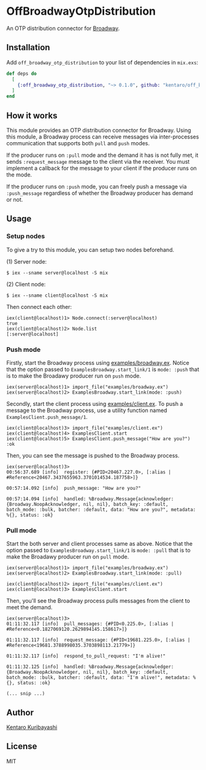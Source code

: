 # OffBroadwayOtpDistribution

An OTP distribution connector for [Broadway](https://github.com/dashbitco/broadway).

## Installation

Add `off_broadway_otp_distribution` to your list of dependencies in `mix.exs`:

```elixir
def deps do
  [
    {:off_broadway_otp_distribution, "~> 0.1.0", github: "kentaro/off_broadway_otp_distribution", branch: "main"}
  ]
end
```

## How it works

This module provides an OTP distribution connector for Broadway. Using this module, a Broadway process can receive messages via inter-processes communication that supports both `pull` and `push` modes.

If the producer runs on `:pull` mode and the demand it has is not fully met, it sends `:request_message` message to the client via the receiver. You must implement a callback for the message to your client if the producer runs on the mode.

If the producer runs on `:push` mode, you can freely push a message via `:push_message` regardless of whether the Broadway producer has demand or not.

## Usage

### Setup nodes

To give a try to this module, you can setup two nodes beforehand.

(1) Server node:

```
$ iex --sname server@localhost -S mix
```

(2) Client node:

```
$ iex --sname client@localhost -S mix
```

Then connect each other:

```
iex(client@localhost)1> Node.connect(:server@localhost)
true
iex(client@localhost)2> Node.list
[:server@localhost]
```

### Push mode

Firstly, start the Broadway process using [examples/broadway.ex](examples/broadway.ex). Notice that the option passed to `ExamplesBroadway.start_link/1` is `mode: :push` that is to make the Broadawy producer run on `push` mode.

```
iex(server@localhost)1> import_file("examples/broadway.ex")
iex(server@localhost)2> ExamplesBroadway.start_link(mode: :push)
```

Secondly, start the client process using [examples/client.ex](examples/client.ex). To push a message to the Broadway process, use a utility function named `ExamplesClient.push_message/1`.

```
iex(client@localhost)3> import_file("examples/client.ex")
iex(client@localhost)4> ExamplesClient.start
iex(client@localhost)5> ExamplesClient.push_message("How are you?")
:ok
```

Then, you can see the message is pushed to the Broadway process.

```
iex(server@localhost)3>
00:56:37.689 [info]  register: {#PID<20467.227.0>, [:alias | #Reference<20467.3437655963.3701014534.187758>]}

00:57:14.092 [info]  push_message: "How are you?"

00:57:14.094 [info]  handled: %Broadway.Message{acknowledger: {Broadway.NoopAcknowledger, nil, nil}, batch_key: :default, batch_mode: :bulk, batcher: :default, data: "How are you?", metadata: %{}, status: :ok}
```

### Pull mode

Start the both server and client processes same as above. Notice that the option passed to `ExamplesBroadway.start_link/1` is `mode: :pull` that is to make the Broadawy producer run on `pull` mode.

```
iex(server@localhost)1> import_file("examples/broadway.ex")
iex(server@localhost)2> ExamplesBroadway.start_link(mode: :pull)
```

```
iex(client@localhost)2> import_file("examples/client.ex")
iex(client@localhost)3> ExamplesClient.start
```

Then, you'll see the Broadway process pulls messages from the client to meet the demand.

```
iex(server@localhost)3>
01:11:32.117 [info]  pull_messages: {#PID<0.225.0>, [:alias | #Reference<0.1827069120.2629894145.158617>]}

01:11:32.117 [info]  request_message: {#PID<19681.225.0>, [:alias | #Reference<19681.3788998035.3703898113.21779>]}

01:11:32.117 [info]  respond_to_pull_request: "I'm alive!"

01:11:32.125 [info]  handled: %Broadway.Message{acknowledger: {Broadway.NoopAcknowledger, nil, nil}, batch_key: :default, batch_mode: :bulk, batcher: :default, data: "I'm alive!", metadata: %{}, status: :ok}

(... snip ...)
```

## Author

[Kentaro Kuribayashi](https://kentarokuribayashi.com/)

## License

MIT
